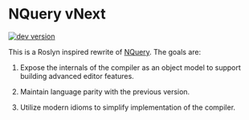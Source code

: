# NQuery vNext

[![dev version](http://img.shields.io/appveyor/ci/terrajobst/nquery-vnext.svg?style=flat)](https://ci.appveyor.com/project/terrajobst/nquery-vnext)

This is a Roslyn inspired rewrite of [NQuery][nquery]. The goals are:

1. Expose the internals of the compiler as an object model to support building
   advanced editor features.

2. Maintain language parity with the previous version.

3. Utilize modern idioms to simplify implementation of the compiler.

[nquery]: https://www.github.com/terrajobst/nquery